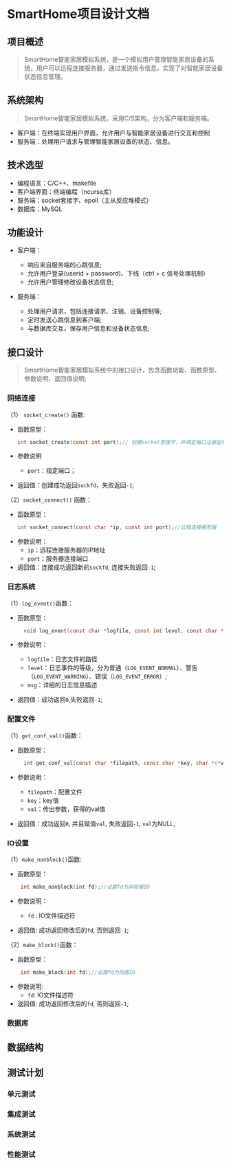 # SmartHome项目设计文档

## 项目概述
> SmartHome智能家居模拟系统，是一个模拟用户管理智能家居设备的系统，用户可以远程连接服务器，通过发送指令信息，实现了对智能家居设备状态信息管理。

## 系统架构
> SmartHome智能家居模拟系统，采用C/S架构，分为客户端和服务端。

- 客户端：在终端实现用户界面，允许用户与智能家居设备进行交互和控制
- 服务端：处理用户请求与管理智能家居设备的状态、信息。

## 技术选型

- 编程语言：C/C++、makefile
- 客户端界面：终端编程（ncurse库）
- 服务端：socket套接字、epoll（主从反应堆模式）
- 数据库：MySQL


## 功能设计

- 客户端：
  - 响应来自服务端的心跳信息;
  - 允许用户登录(userid + password)、下线（ctrl + c 信号处理机制）
  - 允许用户管理修改设备状态信息;
    
- 服务端：
  - 处理用户请求，包括连接请求、注销、设备控制等;
  - 定时发送心跳信息到客户端;
  - 与数据库交互，保存用户信息和设备状态信息;
  
## 接口设计
> SmartHome智能家居模拟系统中的接口设计，包含函数功能、函数原型、参数说明、返回值说明;

### 网络连接

 （1） `socket_create()` 函数:
  - 函数原型：
    ```C
    int socket_create(const int port);// 创建socket套接字，并绑定端口注册监听事件

    ```
  - 参数说明
     - `port`：指定端口；

  - 返回值：创建成功返回`sockfd`，失败返回`-1`;

  （2）`socket_connect()` 函数：
  - 函数原型：
     ```C
    int socket_connect(const char *ip, const int port);//远程连接服务器
     ```
  - 参数说明：
    - `ip`：远程连接服务器的IP地址
    - `port`：服务器连接端口
  - 返回值：连接成功返回新的`sockfd`, 连接失败返回`-1`;
    
### 日志系统
（1）`log_event()`函数：
 - 函数原型：
   ```C
     void log_event(const char *logfile, const int level, const char *msg);//向日志文件中打印日志信息
   ```
 - 参数说明：
   - `logfile`：日志文件的路径
   - `level`：日志事件的等级，分为普通（`LOG_EVENT_NORMAL`）、警告（`LOG_EVENT_WARNING`）、错误（`LOG_EVENT_ERROR`）;
   - `msg`：详细的日志信息描述
     
 - 返回值：成功返回`0`,失败返回`-1`;

### 配置文件
（1）`get_conf_val()`函数：

  - 函数原型：

    ```C
      int get_conf_val(const char *filepath, const char *key, char *(*val));//根据key获取val;
    ```
  - 参数说明：
    - `filepath`：配置文件
    - `key`：key值
    - `val`：传出参数，获得的val值
  
  - 返回值：成功返回`0`, 并且赋值`val`, 失败返回`-1`, `val`为NULL,

### IO设置
（1）`make_nonblock()`函数:
 - 函数原型：
  
    ```C
     int make_nonblock(int fd);//设置fd为非阻塞IO
    ```
 - 参数说明：
   - `fd` : IO文件描述符

 - 返回值: 成功返回修改后的`fd`, 否则返回`-1`;

（2）`make_block()`函数：
  - 函数原型：
    ```C
     int make_block(int fd);//设置fd为阻塞IO
    ```
  - 参数说明:
    - `fd`: IO文件描述符
  - 返回值: 成功返回修改后的`fd`, 否则返回`-1`;




### 数据库


## 数据结构

## 测试计划

### 单元测试

### 集成测试

### 系统测试

### 性能测试


